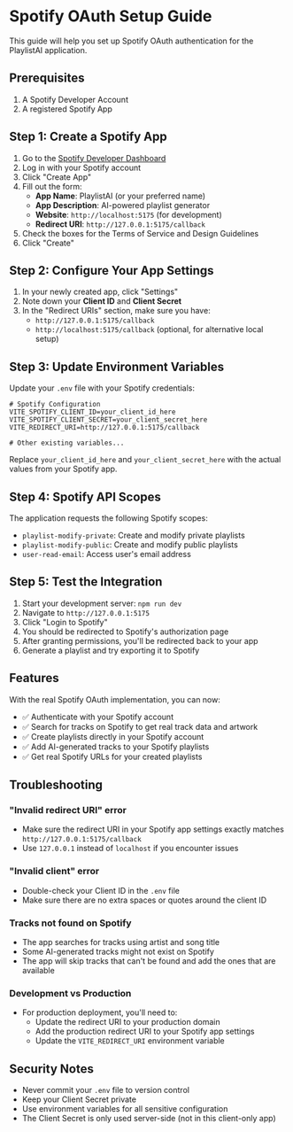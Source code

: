 # Spotify OAuth Setup Guide

This guide will help you set up Spotify OAuth authentication for the PlaylistAI application.

## Prerequisites

1. A Spotify Developer Account
2. A registered Spotify App

## Step 1: Create a Spotify App

1. Go to the [Spotify Developer Dashboard](https://developer.spotify.com/dashboard/)
2. Log in with your Spotify account
3. Click "Create App"
4. Fill out the form:
   - **App Name**: PlaylistAI (or your preferred name)
   - **App Description**: AI-powered playlist generator
   - **Website**: `http://localhost:5175` (for development)
   - **Redirect URI**: `http://127.0.0.1:5175/callback`
5. Check the boxes for the Terms of Service and Design Guidelines
6. Click "Create"

## Step 2: Configure Your App Settings

1. In your newly created app, click "Settings"
2. Note down your **Client ID** and **Client Secret**
3. In the "Redirect URIs" section, make sure you have:
   - `http://127.0.0.1:5175/callback`
   - `http://localhost:5175/callback` (optional, for alternative local setup)

## Step 3: Update Environment Variables

Update your `.env` file with your Spotify credentials:

```env
# Spotify Configuration
VITE_SPOTIFY_CLIENT_ID=your_client_id_here
VITE_SPOTIFY_CLIENT_SECRET=your_client_secret_here
VITE_REDIRECT_URI=http://127.0.0.1:5175/callback

# Other existing variables...
```

Replace `your_client_id_here` and `your_client_secret_here` with the actual values from your Spotify app.

## Step 4: Spotify API Scopes

The application requests the following Spotify scopes:

- `playlist-modify-private`: Create and modify private playlists
- `playlist-modify-public`: Create and modify public playlists  
- `user-read-email`: Access user's email address

## Step 5: Test the Integration

1. Start your development server: `npm run dev`
2. Navigate to `http://127.0.0.1:5175`
3. Click "Login to Spotify" 
4. You should be redirected to Spotify's authorization page
5. After granting permissions, you'll be redirected back to your app
6. Generate a playlist and try exporting it to Spotify

## Features

With the real Spotify OAuth implementation, you can now:

- ✅ Authenticate with your Spotify account
- ✅ Search for tracks on Spotify to get real track data and artwork
- ✅ Create playlists directly in your Spotify account
- ✅ Add AI-generated tracks to your Spotify playlists
- ✅ Get real Spotify URLs for your created playlists

## Troubleshooting

### "Invalid redirect URI" error
- Make sure the redirect URI in your Spotify app settings exactly matches `http://127.0.0.1:5175/callback`
- Use `127.0.0.1` instead of `localhost` if you encounter issues

### "Invalid client" error  
- Double-check your Client ID in the `.env` file
- Make sure there are no extra spaces or quotes around the client ID

### Tracks not found on Spotify
- The app searches for tracks using artist and song title
- Some AI-generated tracks might not exist on Spotify
- The app will skip tracks that can't be found and add the ones that are available

### Development vs Production
- For production deployment, you'll need to:
  - Update the redirect URI to your production domain
  - Add the production redirect URI to your Spotify app settings
  - Update the `VITE_REDIRECT_URI` environment variable

## Security Notes

- Never commit your `.env` file to version control
- Keep your Client Secret private
- Use environment variables for all sensitive configuration
- The Client Secret is only used server-side (not in this client-only app) 